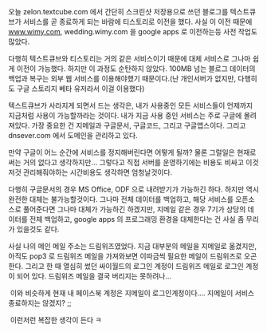 오늘 zelon.textcube.com 에서 간단히 스크린샷 저장용으로 쓰던 블로그를 텍스트큐브가 서비스를 곧 종료하게 되는 바람에 티스토리로 이전을 했다. 사실 이 이전 때문에 www.wimy.com, wedding.wimy.com 을 google apps 로 이전하는등 사전 작업도 많았다.

다행히 텍스트큐브와 티스토리는 거의 같은 서비스이기 때문에 대체 서비스로 그나마 쉽게 이전이 가능했다. 하지만 이 과정도 순탄하지 않았다. 100MB 넘는 블로그 데이터의 백업과 복구는 외부 웹 서비스를 이용해야했기 때문이다.(난 개인서버가 없지만, 다행히도 구글 스토리지 베타 유저라서 이걸 이용했다)

텍스트큐브가 사라지게 되면서 드는 생각은, 내가 사용중인 모든 서비스들이 언제까지 지금처럼 사용이 가능할까라는 것이다. 내가 지금 사용 중인 서비스는 주로 구글에 몰려져있다. 가장 중요한 건 지메일과 구글문서, 구글코드, 그리고 구글앱스이다. 그리고 dnsever.com 에서 도메인을 관리하고 있다.

만약 구글이 어느 순간에 서비스를 정지해버린다면 어떻게 될까? 물론 그럴일은 현재로써는 거의 없다고 생각하지만... 그렇다고 직접 서버를 운영하기에는 비용도 비싸고 이것저것 관리해줘야하는 시간비용도 생각하면 엄청날것이다.

다행히 구글문서의 경우 MS Office, ODF 으로 내려받기가 가능하긴 하다. 하지만 역시 완전한 대체는 불가능할것이다. 그나마 전체 데이터를 백업하고, 해당 서비스를 오픈소스로 풀어준다면 그나마 대체가 가능하긴 하겠지만, 지메일 같은 경우 7기가 상당의 데이터를 전체 백업하고, google apps 의 프로그래밍 환경을 대체한다는 건 사실 좀 무리가 있을것도 같다.

사실 나의 메인 메일 주소는 드림위즈였었다. 지금 대부분의 메일을 지메일로 옮겼지만, 아직도 pop3 로 드림위즈 메일을 가져와보면 이따금씩 필요한 메일이 드림위즈로 오곤 한다. 그리고 한 때 열심히 썼던 싸이월드의 로그인 계정이 드림위즈 메일로 로그인 계정이 되어 있다. 드림위즈 메일을 결국 버리지는 못하려나...

 이와 비슷하게 현재 내 페이스북 계정은 지메일이 로그인계정이다.... 지메일이 서비스 종료하지는 않겠지? ;;

 이런저런 복잡한 생각이 든다 ㅋ
